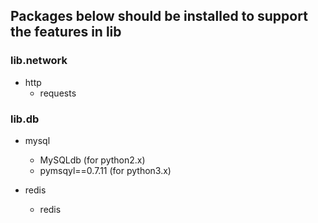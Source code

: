 ## Packages below should be installed to support the features in lib

### lib.network
- http
    - requests

### lib.db
- mysql
    - MySQLdb (for python2.x)
    - pymsqyl==0.7.11 (for python3.x)

- redis
	- redis